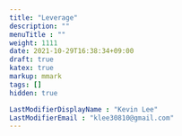 ```yaml
---
title: "Leverage"
description: ""
menuTitle : ""
weight: 1111
date: 2021-10-29T16:38:34+09:00
draft: true
katex: true
markup: mmark
tags: []
hidden: true

LastModifierDisplayName : "Kevin Lee"
LastModifierEmail : "klee30810@gmail.com"
---
```


